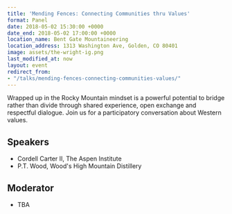 ```yaml
---
title: 'Mending Fences: Connecting Communities thru Values'
format: Panel
date: 2018-05-02 15:30:00 +0000
date_end: 2018-05-02 17:00:00 +0000
location_name: Bent Gate Mountaineering
location_address: 1313 Washington Ave, Golden, CO 80401
image: assets/the-wright-ig.png
last_modified_at: now
layout: event
redirect_from:
- "/talks/mending-fences-connecting-communities-values/"
---
```

Wrapped up in the Rocky Mountain mindset is a powerful potential to bridge rather than divide through shared experience, open exchange and respectful dialogue. Join us for a participatory conversation about Western values.

## Speakers

* Cordell Carter II, The Aspen Institute
* P.T. Wood, Wood's High Mountain Distillery

## Moderator

* TBA